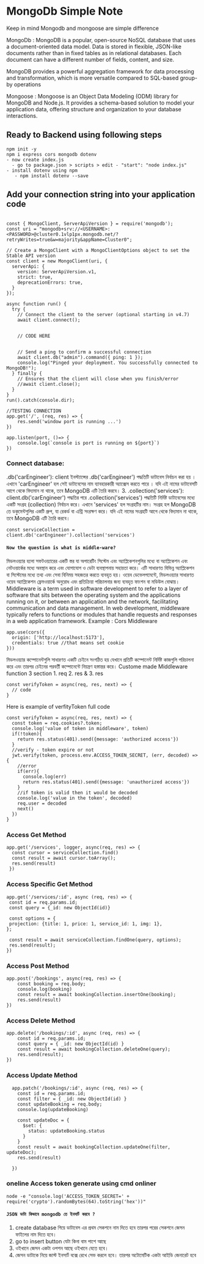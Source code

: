 # MongoDb Simple Note


Keep in mind Mongodb and mongoose are simple difference

MongoDb : MongoDB is a popular, open-source NoSQL database that uses a document-oriented data model. Data is stored in flexible, JSON-like documents rather than in fixed tables as in relational databases. Each document can have a different number of fields, content, and size.

MongoDB provides a powerful aggregation framework for data processing and transformation, which is more versatile compared to SQL-based group-by operations

Mongoose : Mongoose is an Object Data Modeling (ODM) library for MongoDB and Node.js. It provides a schema-based solution to model your application data, offering structure and organization to your database interactions.

## Ready to Backend using following steps
```
npm init -y
npm i express cors mongodb dotenv
- now create index.js
  - go to package.json > scripts > edit - "start": "node index.js"
- install dotenv using npm
   - npm install dotenv --save
```

## Add your connection string into your application code
```

const { MongoClient, ServerApiVersion } = require('mongodb');
const uri = "mongodb+srv://<USERNAME>:<PASSWORD>@cluster0.1vlp1px.mongodb.net/?retryWrites=true&w=majority&appName=Cluster0";

// Create a MongoClient with a MongoClientOptions object to set the Stable API version
const client = new MongoClient(uri, {
  serverApi: {
    version: ServerApiVersion.v1,
    strict: true,
    deprecationErrors: true,
  }
});

async function run() {
  try {
    // Connect the client to the server	(optional starting in v4.7)
    await client.connect();


    // CODE HERE


    // Send a ping to confirm a successful connection
    await client.db("admin").command({ ping: 1 });
    console.log("Pinged your deployment. You successfully connected to MongoDB!");
  } finally {
    // Ensures that the client will close when you finish/error
    //await client.close();
  }
}
run().catch(console.dir);

//TESTING CONNECTION
app.get('/', (req, res) => {
    res.send('window port is running ...')
})

app.listen(port, ()=> {
    console.log(`console is port is running on ${port}`)
})
```


### Connect database:
 .db('carEngineer'):
client ইনস্ট্যান্সের .db('carEngineer') পদ্ধতিটি ডাটাবেস নির্বাচন করা হয় । এখানে 'carEngineer' হল সেই ডাটাবেসের নাম ব্যাবহারকারী অ্যাক্সেস করতে পারে । যদি এই নামের ডাটাবেসটি আগে থেকে বিদ্যমান না থাকে, তবে MongoDB এটি তৈরি করবে।
3. .collection('services'):
client.db('carEngineer') পদ্ধতির পরে .collection('services') পদ্ধতিটি নির্দিষ্ট ডাটাবেসের মধ্যে একটি সংগ্রহ (collection) নির্বাচন করে। এখানে 'services' হল সংগ্রহটির নাম। সংগ্রহ হল MongoDB তে ডকুমেন্টগুলির একটি গ্রুপ, যা রেকর্ড বা এন্ট্রি সংরক্ষণ করে। যদি এই নামের সংগ্রহটি আগে থেকে বিদ্যমান না থাকে, তবে MongoDB এটি তৈরি করবে।

```JS 
const serviceCollection = client.db('carEngineer').collection('services')
```

#### `Now the question is what is middle-ware?`
মিডলওয়্যার হলো সফটওয়্যারের একটি স্তর যা অপারেটিং সিস্টেম এবং অ্যাপ্লিকেশনগুলির মধ্যে বা অ্যাপ্লিকেশন এবং নেটওয়ার্কের মধ্যে অবস্থান করে এবং যোগাযোগ ও ডেটা ব্যবস্থাপনায় সহায়তা করে। এটি সাধারণত বিভিন্ন অ্যাপ্লিকেশন বা সিস্টেমের মধ্যে তথ্য এবং সেবা বিনিময় সহজতর করতে ব্যবহৃত হয়। ওয়েব ডেভেলপমেন্টে, মিডলওয়্যার সাধারণত ওয়েব অ্যাপ্লিকেশন ফ্রেমওয়ার্কে অনুরোধ এবং প্রতিক্রিয়া পরিচালনার জন্য ব্যবহৃত ফাংশন বা মডিউল বোঝায়।
Middleware is a term used in software development to refer to a layer of software that sits between the operating system and the applications running on it, or between an application and the network, facilitating communication and data management. In web development, middleware typically refers to functions or modules that handle requests and responses in a web application framework.
Example : Cors Middleware
```
app.use(cors({
  origin: ['http://localhost:5173'],
  credentials: true //that means set cookie
}))
```
মিডলওয়্যার কম্পোনেন্টগুলি সাধারণত একটি চেইনে সংগঠিত হয় যেখানে প্রতিটি কম্পোনেন্ট নির্দিষ্ট কাজগুলি পরিচালনা করে এবং তারপর চেইনের পরবর্তী কম্পোনেন্টে নিয়ন্ত্রণ হস্তান্তর করে।
Custome made Middleware function 3 section 1. req 2. res & 3. res
```
const verifyToken = async(req, res, next) => {
  // code
}
```
Here is example of verfityToken full code
```
const verifyToken = async(req, res, next) => {
  const token = req.cookies?.token;
  console.log('value of token in middleware', token)
  if(!token){
    return res.status(401).send({message: 'authorized access'})
  }
  //verify - token expire or not
  jwt.verify(token, process.env.ACCESS_TOKEN_SECRET, (err, decoded) => {
    //error
    if(err){
      console.log(err)
      return res.status(401).send({message: 'unauthorized access'})
    }
    //if token is valid then it would be decoded
    console.log('value in the token', decoded)
    req.user = decoded
    next()
  }) 
}
```
### Access Get Method
```
app.get('/services', logger, async(req, res) => {
  const cursor = serviceCollection.find()
  const result = await cursor.toArray();
  res.send(result)
 })

```
### Access Specific Get Method
```
app.get('/services/:id', async (req, res) => {
 const id = req.params.id;
 const query = {_id: new ObjectId(id)}

 const options = {
 projection: {title: 1, price: 1, service_id: 1, img: 1},
};

 const result = await serviceCollection.findOne(query, options);
 res.send(result);
})
```
### Access Post Method
```
app.post('/bookings', async(req, res) => {
    const booking = req.body;
    console.log(booking)
    const result = await bookingCollection.insertOne(booking);
    res.send(result)
})
```

### Access Delete Method
```
app.delete('/bookings/:id', async (req, res) => {
    const id = req.params.id;
    const query = { _id: new ObjectId(id) }
    const result = await bookingCollection.deleteOne(query);
    res.send(result);
})
```

### Access Update Method
```
  app.patch('/bookings/:id', async (req, res) => {
    const id = req.params.id;
    const filter = { _id: new ObjectId(id) }
    const updateBooking = req.body;
    console.log(updateBooking)

    const updateDoc = {
      $set: {
        status: updateBooking.status
      }
    }
    const result = await bookingCollection.updateOne(filter, updateDoc);
    res.send(result)

  })
```

### oneline Access token generate using cmd onliner
```
node -e "console.log('ACCESS_TOKEN_SECRET=' + require('crypto').randomBytes(64).toString('hex'))"
```

#### `JSON ডাটা কিভাবে mongodb তে ইনসার্ট করবে ?`
1. create database গিয়ে ডাটাবেস এর প্রথম সেকশনে নাম দিতে হবে তারপর পরের সেকশনে জেসন ফাইলের নাম দিতে হবে।
2. go to insert button যেটা কিনা বাম পাশে আছে
3. ওইখানে জেসন একটা ওপশন আছে ওইখানে যেতে হবে।
4. জেসন ডাটাকে নিয়ে জাস্ট ইনসার্ট বক্সে রেখে সেভ করলে হবে। তারপর অটোমেটিক একটা আইডি জেনারেট হবে

